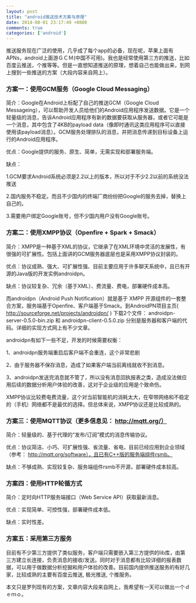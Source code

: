 ```yaml
---
layout: post
title: "android推送技术方案与原理"
date: 2014-08-01 23:17:49 +0800
comments: true
categories: ['android']
---
```



推送服务现在广泛的使用，几乎成了每个app的必备，现在呢，苹果上面有APNs，android上面游ＧＣＭ(中国不可用)。我也是经常使用第三方的推送，比如百度云推送，个推等等。但是一直想知道推送的原理，想着自己也能做出来，到网上搜到一些推送的方案（大段内容来自网上）。

### 方案一：使用GCM服务（Google Cloud Messaging）

简介：Google在Android上标配了自己的推送GCM（Google Cloud Messageing），可以帮助开发人员给他们的Android应用程序发送数据。它是一个轻量级的消息，告诉Android应用程序有新的数据要获取从服务器，或者它可能是一个消息，其中包含了4KB的payload data（像即时通讯这类应用程序可以直接使用该payload消息）。GCM服务处理排队的消息，并把消息传递到目标设备上运行的Android应用程序。
<!--more-->
优点：Google提供的服务、原生、简单，无需实现和部署服务端。

缺点：

1.GCM要求Android系统必须是2.2以上的版本，所以对于不少2.2以前的系统没法推送

2.国内服务不稳定。而且不少国内的终端厂商纷纷把Google的服务去掉，替换上自己的。

3.需要用户绑定Google账号，但不少国内用户没有Google账号。

### 方案二：使用XMPP协议（Openfire + Spark + Smack）
简介：XMPP是一种基于XML的协议，它继承了在XML环境中灵活的发展性，有很强的可扩展性。包括上面讲的GCM服务器底层也是采用XMPP协议封装的。

优点：协议成熟、强大、可扩展性强、目前主要应用于许多聊天系统中，且已有开源的Java版的开发实例androidpn。

缺点：协议较复杂、冗余（基于XML）、费流量、费电，部署硬件成本高。

而androidpn（Android Push Notification）就是基于 XMPP 开源组件的一套整合方案，服务端基于Openfire、客户端基于Smack。到AndroidPN项目主页( http://sourceforge.net/projects/androidpn/ ) 下载2个文件： androidpn-server-0.5.0-bin.zip 和 androidpn-client-0.5.0.zip 分别是服务器和客户端的代码。详细的实现方式网上有不少文章。

androidpn有如下一些不足，开发的时候需要权衡：

1、androidpn服务端重启后客户端不会重连，这个非常悲剧

2、由于服务器不保存消息，造成了如果客户端当前离线就收不到消息。

3、androidpn发送完消息就不管了，所以没有消息回执报表之类，造成没法做应用后续的数据分析用户体验的改善，这对于企业级的应用是个致命伤。

XMPP协议比较费电费流量，这个对当前智能机的消耗太大，在窄带网络和不稳定的（手机）网络都不是最优的选择。但总体来说，XMPP协议还是比较成熟的。

### 方案三：使用MQTT协议（更多信息见： http://mqtt.org/）
简介：轻量级的、基于代理的“发布/订阅”模式的消息传输协议。

优点：协议简洁、小巧、可扩展性强、省流量、省电，目前已经应用到企业领域（参考： http://mqtt.org/software），且已有C++版的服务端组件rsmb。

缺点：不够成熟、实现较复杂、服务端组件rsmb不开源，部署硬件成本较高。

### 方案四：使用HTTP轮循方式
简介：定时向HTTP服务端接口（Web Service API）获取最新消息。

优点：实现简单、可控性强，部署硬件成本低。

缺点：实时性差。

### 方案五：采用第三方服务
目前有不少第三方提供了类似服务，客户端只需要嵌入第三方提供的lib库，由第三方建立长连接，负责消息的接收/发送。同时对于消息都有比较详细的报表数据，可以用于做数据分析挖掘和用户体验的改善。目前国内提供推送服务的有好几家，比较成熟的主要有百度云推送, 极光推送, 个推服务。

本文只是罗列现有的方案，文章内容大段来自网上，我希望有一天可以做出一个ｄｅｍｏ。

